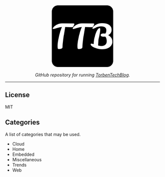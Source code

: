 <div align="center">
  <br>
  <img src="android-chrome-512x512.png" alt="TorbenTechBlog" width="200"/>
  <br>  
  <p align="center">
    <i>GitHub repository for running <a href="https:torbendury.github.io">TorbenTechBlog</a>.</i>
  </p>
</div>

---

## License

MIT

## Categories

A list of categories that may be used.

- Cloud
- Home
- Embedded
- Miscellaneous
- Trends
- Web
